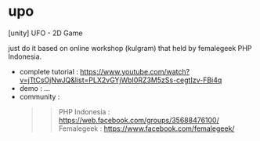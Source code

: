 # upo
[unity] UFO - 2D Game 

just do it based on online workshop (kulgram) that held by femalegeek PHP Indonesia.       

- complete tutorial : https://www.youtube.com/watch?v=jTtCsOjNwJQ&list=PLX2vGYjWbI0RZ3M5zSs-cegtIzv-FBi4q 
- demo : ...
- community : 
  >>PHP Indonesia : https://web.facebook.com/groups/35688476100/
  >>Femalegeek : https://www.facebook.com/femalegeek/

